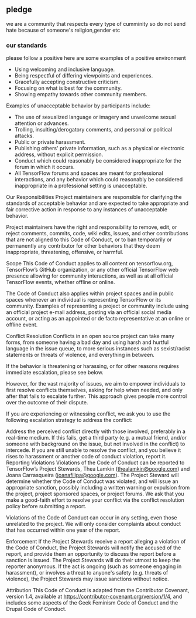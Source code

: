 ## pledge 
we are a community that respects every type of cumminity so do not send hate because of someone's religion,gender etc


### our standards

please follow a positive here are some examples of a positive environment
- Using welcoming and inclusive language.
- Being respectful of differing viewpoints and experiences.
- Gracefully accepting constructive criticism.
- Focusing on what is best for the community.
- Showing empathy towards other community members.


Examples of unacceptable behavior by participants include:

- The use of sexualized language or imagery and unwelcome sexual attention or advances.
- Trolling, insulting/derogatory comments, and personal or political attacks.
- Public or private harassment.
- Publishing others' private information, such as a physical or electronic address, without explicit permission.
- Conduct which could reasonably be considered inappropriate for the forum in which it occurs.
- All TensorFlow forums and spaces are meant for professional interactions, and any behavior which could reasonably be considered inappropriate in a professional setting is unacceptable.

Our Responsibilities
Project maintainers are responsible for clarifying the standards of acceptable behavior and are expected to take appropriate and fair corrective action in response to any instances of unacceptable behavior.

Project maintainers have the right and responsibility to remove, edit, or reject comments, commits, code, wiki edits, issues, and other contributions that are not aligned to this Code of Conduct, or to ban temporarily or permanently any contributor for other behaviors that they deem inappropriate, threatening, offensive, or harmful.

Scope
This Code of Conduct applies to all content on tensorflow.org, TensorFlow’s GitHub organization, or any other official TensorFlow web presence allowing for community interactions, as well as at all official TensorFlow events, whether offline or online.

The Code of Conduct also applies within project spaces and in public spaces whenever an individual is representing TensorFlow or its community. Examples of representing a project or community include using an official project e-mail address, posting via an official social media account, or acting as an appointed or de facto representative at an online or offline event.

Conflict Resolution
Conflicts in an open source project can take many forms, from someone having a bad day and using harsh and hurtful language in the issue queue, to more serious instances such as sexist/racist statements or threats of violence, and everything in between.

If the behavior is threatening or harassing, or for other reasons requires immediate escalation, please see below.

However, for the vast majority of issues, we aim to empower individuals to first resolve conflicts themselves, asking for help when needed, and only after that fails to escalate further. This approach gives people more control over the outcome of their dispute.

If you are experiencing or witnessing conflict, we ask you to use the following escalation strategy to address the conflict:

Address the perceived conflict directly with those involved, preferably in a real-time medium.
If this fails, get a third party (e.g. a mutual friend, and/or someone with background on the issue, but not involved in the conflict) to intercede.
If you are still unable to resolve the conflict, and you believe it rises to harassment or another code of conduct violation, report it.
Reporting Violations
Violations of the Code of Conduct can be reported to TensorFlow’s Project Stewards, Thea Lamkin (thealamkin@google.com) and Joana Carrasqueira (joanafilipa@google.com). The Project Steward will determine whether the Code of Conduct was violated, and will issue an appropriate sanction, possibly including a written warning or expulsion from the project, project sponsored spaces, or project forums. We ask that you make a good-faith effort to resolve your conflict via the conflict resolution policy before submitting a report.

Violations of the Code of Conduct can occur in any setting, even those unrelated to the project. We will only consider complaints about conduct that has occurred within one year of the report.

Enforcement
If the Project Stewards receive a report alleging a violation of the Code of Conduct, the Project Stewards will notify the accused of the report, and provide them an opportunity to discuss the report before a sanction is issued. The Project Stewards will do their utmost to keep the reporter anonymous. If the act is ongoing (such as someone engaging in harassment), or involves a threat to anyone's safety (e.g. threats of violence), the Project Stewards may issue sanctions without notice.

Attribution
This Code of Conduct is adapted from the Contributor Covenant, version 1.4, available at https://contributor-covenant.org/version/1/4, and includes some aspects of the Geek Feminism Code of Conduct and the Drupal Code of Conduct.



